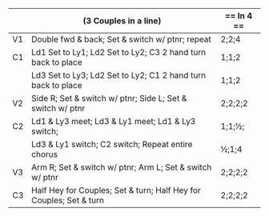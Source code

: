 ||(3 Couples in a line) | == In 4 == |
|-----|----|-----|
|V1| Double fwd & back; Set & switch w/ ptnr; repeat |2;2;4|
|C1| Ld1 Set to Ly1; Ld2 Set to Ly2; C3 2 hand turn back to place |1;1;2|
||Ld3 Set to Ly3; Ld2 Set to Ly2; C1 2 hand turn back to place |1;1;2|
|V2| Side R; Set & switch w/ ptnr; Side L; Set & switch w/ ptnr |2;2;2;2|
|C2| Ld1 & Ly3 meet; Ld3 & Ly1 meet; Ld1 & Ly3 switch; |1;1;½;|
||Ld3 & Ly1 switch; C2 switch; Repeat entire chorus |½;1;4|
|V3| Arm R; Set & switch w/ ptnr; Arm L; Set & switch w/ ptnr |2;2;2;2|
|C3| Half Hey for Couples; Set & turn; Half Hey for Couples; Set & turn |2;2;2;2|
